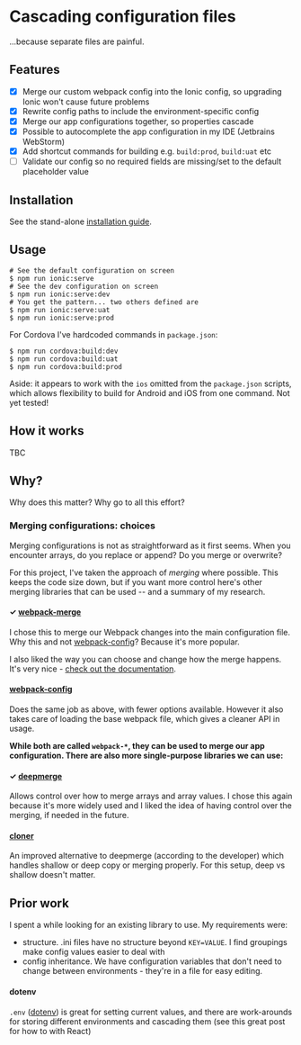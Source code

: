 # Cascading configuration files

...because separate files are painful.

## Features
- [x] Merge our custom webpack config into the Ionic config, so upgrading Ionic won't cause future problems
- [x] Rewrite config paths to include the environment-specific config
- [x] Merge our app configurations together, so properties cascade
- [x] Possible to autocomplete the app configuration in my IDE (Jetbrains WebStorm)
- [x] Add shortcut commands for building e.g. `build:prod`, `build:uat` etc
- [ ] Validate our config so no required fields are missing/set to the default placeholder value

## Installation
See the stand-alone [installation guide](INSTALL.md).

## Usage
```
# See the default configuration on screen
$ npm run ionic:serve
# See the dev configuration on screen
$ npm run ionic:serve:dev
# You get the pattern... two others defined are
$ npm run ionic:serve:uat
$ npm run ionic:serve:prod
```

For Cordova I've hardcoded commands in `package.json`:

```
$ npm run cordova:build:dev
$ npm run cordova:build:uat
$ npm run cordova:build:prod
```

Aside: it appears to work with the `ios` omitted from the `package.json` scripts, which allows flexibility to build for Android and iOS from one command. Not yet tested!

## How it works
TBC

## Why?
Why does this matter? Why go to all this effort?

### Merging configurations: choices
Merging configurations is not as straightforward as it first seems. When you encounter arrays, do you replace or append? Do you merge or overwrite?

For this project, I've taken the approach of *merging* where possible. This keeps the code size down, but if you want more control here's other merging libraries that can be used -- and a summary of my research.

#### ✓ [webpack-merge](https://github.com/survivejs/webpack-merge/)

I chose this to merge our Webpack changes into the main configuration file. Why this and not [webpack-config](https://github.com/Fitbit/webpack-config)? Because it's more popular.

I also liked the way you can choose and change how the merge happens. It's very nice - [check out the documentation](https://github.com/survivejs/webpack-merge#webpack-merge---merge-designed-for-webpack).

#### [webpack-config](https://github.com/Fitbit/webpack-config)

Does the same job as above, with fewer options available. However it also takes care of loading the base webpack file, which gives a cleaner API in usage.

**While both are called `webpack-*`, they can be used to merge our app configuration. There are also more single-purpose libraries we can use:**

#### ✓ [deepmerge](https://github.com/KyleAMathews/deepmerge)

Allows control over how to merge arrays and array values. I chose this again because it's more widely used and I liked the idea of having control over the merging, if needed in the future.

#### [cloner](https://github.com/WebReflection/cloner)

An improved alternative to deepmerge (according to the developer) which handles shallow or deep copy or merging properly. For this setup, deep vs shallow doesn't matter.

## Prior work

I spent a while looking for an existing library to use. My requirements were:

  * structure. .ini files have no structure beyond `KEY=VALUE`. I find groupings make config values easier to deal with
  * config inheritance. We have configuration variables that don't need to change between environments - they're in a file for easy editing.

#### dotenv
  
`.env` ([dotenv]()) is great for setting current values, and there are work-arounds for storing different environments and cascading them (see this great post for how to with React)
